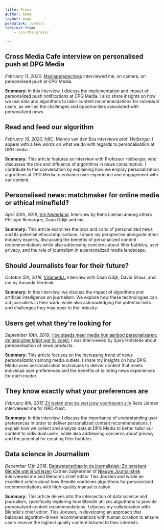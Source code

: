 ```yaml
---
title: Press
author: Anne
layout: page
permalink: /press/
redirect-from:
    - /in-the-press/

---
```


## Cross Media Cafe interview on personalised push at DPG Media

*February 11,
2020.* [Mediaperspectives](https://mediaperspectives.nl/talkstory/interview-anne-schuth-over-gepersonaliseerde-pushnotificaties-bij-dpg-media/)
interviewed me, on camera, on personalised push at DPG Media.

**Summary:** In this interview, I discuss the implementation and impact of personalized push notifications at DPG Media.
I also share insights on how we use data and algorithms to tailor content recommendations for individual users, as well
as the challenges and opportunities associated with personalized news.

## Read and feed our algorithm

*February 10, 2020.* [NRC](https://www.nrc.nl/nieuws/2020/02/10/lees-en-voed-ons-algoritme-a3989903). Menno van den Bos
interviews prof. Helberger. I appear with a few words on what we do with regards to personalisation at DPG media.

**Summary:** This article features an interview with Professor Helberger, who discusses the role and influence of
algorithms in news consumption. I contribute to the conversation by explaining how we employ personalization algorithms
at DPG Media to enhance user experience and engagement with our content.

## Personalised news: matchmaker for online media or ethical minefield?

*April 30th, 2019,* [Vrij Nederland](https://www.vn.nl/gepersonaliseerd-nieuws-matchmaker-of-mijnenveld/). Interview by
Rens Lieman among others Philippe Remarque, Daan Odijk and me.

**Summary:** This article examines the pros and cons of personalized news and its potential ethical implications. I
share my perspective alongside other industry experts, discussing the benefits of personalized content recommendations
while also addressing concerns about filter bubbles, user privacy, and the role of journalism in a personalized media
landscape.

## Should Journalists fear for their future?

*October 5th,
2018*, [Villamedia.](https://www.villamedia.nl/artikel/algoritmes-moeten-journalisten-vrezen-voor-hun-toekomst)
Interview with Daan Odijk, David Graus, and me by Amanda Verdonk.

**Summary:** In this interview, we discuss the impact of algorithms and artificial intelligence on journalism. We
explore how these technologies can aid journalists in their work, while also acknowledging the potential risks and
challenges they may pose to the industry.

## Users get what they're looking for

*September 10th,
2018*, [Hoe steeds meer media hun aanbod personaliseren: de gebruiker krijgt wat hij zoekt.](https://www.svdj.nl/nieuws/media-personaliseren/)
I was interviewed by Sjors Hofstede about personalisation of news products.

**Summary:** This article focuses on the increasing trend of news personalization among media outlets. I share my
insights on how DPG Media uses personalization techniques to deliver content that meets individual user preferences and
the benefits of tailoring news experiences for each reader.

## They know exactly what your preferences are

*February 8th,
2017,* [Zij weten precies wat jouw voorkeuren zijn](https://blendle.com/i/nrc-next/zij-weten-precies-wat-jouw-voorkeuren-zijn/bnl-nn-20170208-3_10_2)
Rens Lieman interviewed me for NRC-Next.

**Summary:** In this interview, I discuss the importance of understanding user preferences in order to deliver
personalized content recommendations. I explain how we collect and analyze data at DPG Media to better tailor our
content to individual users, while also addressing concerns about privacy and the potential for creating filter bubbles.

## Data science in Journalism

*December 13th
2016*, [Datawetenschap in de journalistiek: Zo berekent Blendle wat jij wil lezen](http://nieuwejournalistiek.nl/startup-blendle/2016/12/13/zo-berekent-blendle-wat-jij-wil-lezen/)
Catrien Spijkerman of [Nieuwe Journalistiek](http://nieuwejournalistiek.nl/) interviewed me and Blendle's chief editor
Ties Joosten and wrote an excellent article about how Blendle combines algorithms for personalized recommendations with
high-quality manual curation.

**Summary:** This article delves into the intersection of data science and journalism, specifically exploring how
Blendle utilizes algorithms to provide personalized content recommendations. I discuss my collaboration with Blendle's
chief editor, Ties Joosten, in developing an approach that balances algorithm-driven recommendations with human curation
to ensure users receive the highest quality content tailored to their interests.
